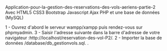 Application-pour-la-gestion-des-reservations-des-vols-aeriens-partie-2
Avec HTML5 CSS3 Bootstrap Javascript Ajax PHP et une base de données (MySQL)

1 - Ouvrez d'abord le serveur wampp/xampp puis rendez-vous sur phpmyadmin.
3 - Saisir l'adresse suivante dans la barre d'adresse de votre navigateur :http://localhost/reservation-des-vol-P2/.
2 - Importer la base de données /database/db_gestionvols.sql.
.
